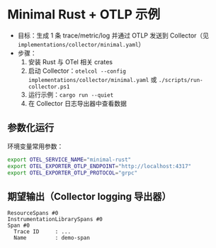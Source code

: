 # Minimal Rust + OTLP 示例

- 目标：生成 1 条 trace/metric/log 并通过 OTLP 发送到 Collector（见 `implementations/collector/minimal.yaml`）
- 步骤：
  1. 安装 Rust 与 OTel 相关 crates
  2. 启动 Collector：`otelcol --config implementations/collector/minimal.yaml` 或 `./scripts/run-collector.ps1`
  3. 运行示例：`cargo run --quiet`
  4. 在 Collector 日志导出器中查看数据

## 参数化运行

环境变量常用参数：

```bash
export OTEL_SERVICE_NAME="minimal-rust"
export OTEL_EXPORTER_OTLP_ENDPOINT="http://localhost:4317"
export OTEL_EXPORTER_OTLP_PROTOCOL="grpc"
```

## 期望输出（Collector logging 导出器）

```text
ResourceSpans #0
InstrumentationLibrarySpans #0
Span #0
  Trace ID     : ...
  Name         : demo-span
```
